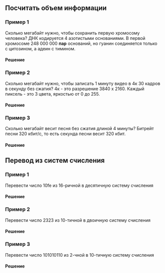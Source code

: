 ## Посчитать объем информации
### Пример 1
Сколько мегабайт нужно, чтобы сохранить первую хромосому человека? ДНК кодируется 4 азотистыми
основаниями. В первой хромосоме 248 000 000 **пар** оснований, но гуанин соединяется только с цитозином, а адеин с тимином.

#### Решение

### Пример 2
Сколько мегабайт нужно, чтобы записать 1 минуту видео в 4к 30 кадров в секунду без сжатия? 4к - это разрешение 3840 x 2160.
Каждый пиксель - это 3 цвета, яркостью от 0 до 255.

#### Решение

### Пример 3
Сколько мегабайт весит песня без сжатия длиной 4 минуты? Битрейт песни 320 кбит/с, то есть секунда песни
весит 320 кбит.

#### Решение

## Перевод из систем счисления
### Пример 1
Перевести число 10fe из 16-ричной в десятичную систему счисления

#### Решение

### Пример 2
Перевести число 2323 из 10-тичной в двоичную систему счисления

#### Решение

### Пример 3
Перевести число 101010110 из 2-чной в 10-тичную систему счисления

#### Решение
